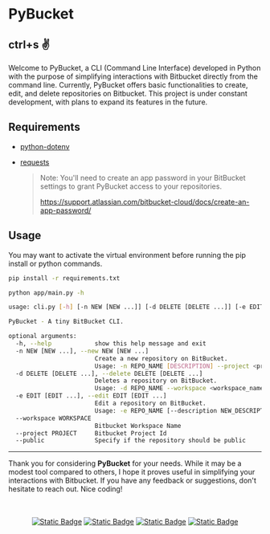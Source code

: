 # PyBucket 

## ctrl+s :v:

Welcome to PyBucket, a CLI (Command Line Interface) developed in Python with the purpose of simplifying interactions with Bitbucket directly from the command line. Currently, PyBucket offers basic functionalities to create, edit, and delete repositories on Bitbucket. This project is under constant development, with plans to expand its features in the future.


## Requirements

+ [python-dotenv](https://github.com/theskumar/python-dotenv)
+ [requests](https://github.com/psf/requests)

    > Note: You'll need to create an app password in your BitBucket settings to grant PyBucket access to your repositories.
    >
    > https://support.atlassian.com/bitbucket-cloud/docs/create-an-app-password/


## Usage

You may want to activate the virtual environment before running the pip install or python commands.

```bash
pip install -r requirements.txt
```

```bash
python app/main.py -h
```

```bash
usage: cli.py [-h] [-n NEW [NEW ...]] [-d DELETE [DELETE ...]] [-e EDIT [EDIT ...]] --workspace WORKSPACE [--project PROJECT] [--public]

PyBucket - A tiny BitBucket CLI.

optional arguments:
  -h, --help            show this help message and exit
  -n NEW [NEW ...], --new NEW [NEW ...]
                        Create a new repository on BitBucket.
                        Usage: -n REPO_NAME [DESCRIPTION] --project <project_id> --workspace <workspace_name>
  -d DELETE [DELETE ...], --delete DELETE [DELETE ...]
                        Deletes a repository on BitBucket.
                        Usage: -d REPO_NAME --workspace <workspace_name>
  -e EDIT [EDIT ...], --edit EDIT [EDIT ...]
                        Edit a repository on BitBucket.
                        Usage: -e REPO_NAME [--description NEW_DESCRIPTION] [--public]
  --workspace WORKSPACE
                        Bitbucket Workspace Name
  --project PROJECT     Bitbucket Project Id
  --public              Specify if the repository should be public

```

---

Thank you for considering **PyBucket** for your needs. While it may be a modest tool compared to others, I hope it proves useful in simplifying your interactions with Bitbucket. If you have any feedback or suggestions, don't hesitate to reach out. Nice coding!

<br />
<br />
<div align="center">
	<a href="https://bitbucket.org/rmottalabs/"><img alt="Static Badge" src="https://img.shields.io/badge/-Bitbucket?style=social&logo=bitbucket&logoSize=auto&label=Bitbucket&link=https%3A%2F%2Fbitbucket.org%2Frmottalabs%2Fworkspace%2Foverview%2F"></a>
	<a href="https://gitlab.com/rmottanet"><img alt="Static Badge" src="https://img.shields.io/badge/-Gitlab?style=social&logo=gitlab&logoSize=auto&label=Gitlab&link=https%3A%2F%2Fgitlab.com%2Frmottanet"></a>
	<a href="https://github.com/rmottanet"><img alt="Static Badge" src="https://img.shields.io/badge/-Github?style=social&logo=github&logoSize=auto&label=Github&link=https%3A%2F%2Fgithub.com%2Frmottanet"></a>
	<a href="https://hub.docker.com/"><img alt="Static Badge" src="https://img.shields.io/badge/-DockerHub?style=social&logo=docker&logoSize=auto&label=DockerHub&link=https%3A%2F%2Fhub.docker.com%2Fu%2Frmottanet"></a>
</div>

